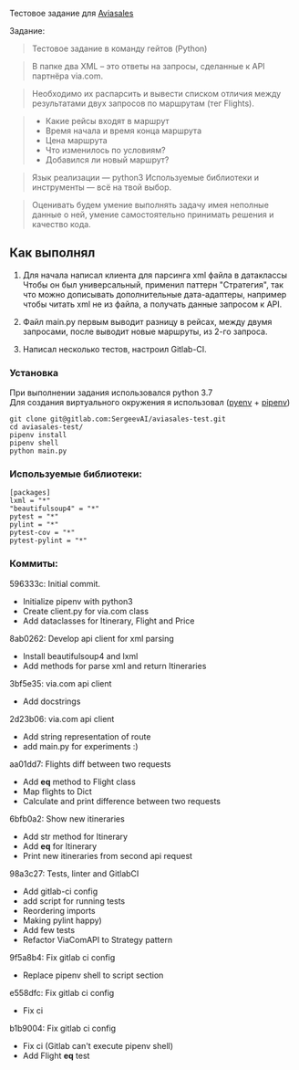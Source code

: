Тестовое задание для [Aviasales](https://www.aviasales.ru/)

Задание:

> Тестовое задание в команду гейтов (Python)

> В папке два XML – это ответы на запросы, сделанные к API партнёра via.com.

>Необходимо их распарсить и вывести списком отличия между результатами двух запросов по маршрутам (тег Flights).

> * Какие рейсы входят в маршрут
> * Время начала и время конца маршрута
> * Цена маршрута
> * Что изменилось по условиям?
> * Добавился ли новый маршрут?

> Язык реализации — python3
> Используемые библиотеки и инструменты — всё на твой выбор.

> Оценивать будем умение выполнять задачу имея неполные данные о ней,
умение самостоятельно принимать решения и качество кода.


## Как выполнял
1. Для начала написал клиента для парсинга xml файла в датаклассы
Чтобы он был универсальный, применил паттерн "Стратегия",
так что можно дописывать дополнительные дата-адаптеры,
например чтобы читать xml не из файла, а получать данные запросом к API.

2. Файл main.py первым выводит разницу в рейсах, между двумя запросами,
после выводит новые маршруты, из 2-го запроса.

3. Написал несколько тестов, настроил Gitlab-CI.


### Установка
При выполнении задания использовался python 3.7  
Для создания виртуального окружения я использовал ([pyenv](https://github.com/pyenv/pyenv) + [pipenv](https://github.com/pypa/pipenv))
```
git clone git@gitlab.com:SergeevAI/aviasales-test.git
cd aviasales-test/
pipenv install
pipenv shell
python main.py
```

### Используемые библиотеки:
```
[packages]
lxml = "*"
"beautifulsoup4" = "*"
pytest = "*"
pylint = "*"
pytest-cov = "*"
pytest-pylint = "*"
```

### Коммиты:

596333c: Initial commit.

 - Initialize pipenv with python3
 - Create client.py for via.com class
 - Add dataclasses for Itinerary, Flight and Price

8ab0262: Develop api client for xml parsing

 - Install beautifulsoup4 and lxml
 - Add methods for parse xml and return Itineraries

3bf5e35: via.com api client
 - Add docstrings

2d23b06: via.com api client
 - Add string representation of route
 - add main.py for experiments :)

aa01dd7: Flights diff between two requests
 - Add __eq__ method to Flight class
 - Map flights to Dict
 - Calculate and print difference between two requests
 
 6bfb0a2: Show new itineraries
 - Add str method for Itinerary
 - Add __eq__ for Itinerary
 - Print new itineraries from second api request

98a3c27: Tests, linter and GitlabCI
 - Add gitlab-ci config
 - add script for running tests
 - Reordering imports
 - Making pylint happy)
 - Add few tests
 - Refactor ViaComAPI to Strategy pattern

9f5a8b4: Fix gitlab ci config
 - Replace pipenv shell to script section

e558dfc: Fix gitlab ci config
 - Fix ci

b1b9004: Fix gitlab ci config
 - Fix ci (Gitlab can't execute pipenv shell)
 - Add Flight __eq__ test